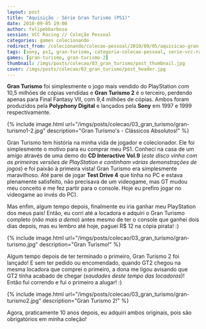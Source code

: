 ```yaml
---
layout: post
title: "Aquisição - Série Gran Turismo (PS1)"
date: 2010-09-05 19:00
author: felipebbarbosa
session: VCC Racing // Coleção Pessoal
categories: games colecionando
redirect_from: /colecionando/colecao-pessoal/2010/09/05/aquisicao-gran-turismo-1-e-2-ps1.html
tags: [sony, ps1, gran-turismo, categoria-colecao-pessoal, serie-vcc-racing]
games: [gran-turismo, gran-turismo-2]
thumbnail: /imgs/posts/colecao/03_gran_turismo/post_thumbnail.jpg
cover: /imgs/posts/colecao/03_gran_turismo/post_header.jpg
---
```


**Gran Turismo** foi simplesmente o jogo mais vendido do PlayStation com 10,5 milhões de cópias vendidas e **Gran Turismo 2** é o terceiro, perdendo apenas para Final Fantasy VII, com 9,4 milhões de cópias. Ambos foram produzidos pela **Polyphony Digital** e lançados pela **Sony** em 1997 e 1999 respectivamente.

<!--more-->

{% include image.html
  url="/imgs/posts/colecao/03_gran_turismo/gran-turismo1-2.jpg"
  description="Gran Turismo's - Clássicos Absolutos!" %}

Gran Turismo tem história na minha vida de jogador e colecionador. Ele foi simplesmente o motivo para eu comprar meu PS1. Conheci na casa de um amigo através de uma demo do **CD Interactive Vol.9** (_este disco vinha com as primeiras versões de PlayStation e continham várias demonstrações de jogos_) e foi paixão à primeira vista! Gran Turismo era simplesmente maravilhoso. Até parei de jogar **Test Drive 4** que tinha no PC e estava plenamente satisfeito, não precisava de um videogame, mas GT mudou meu conceito e me fez partir para o console. Hoje eu prefiro jogar no videogame ao invés do PC).

Mas enfim, algum tempo depois, finalmente eu iria ganhar meu PlayStation dos meus pais! Então, eu corri até a locadora e adquiri o Gran Turismo completo (_não mais a demo_) antes mesmo de ter o console que ganhei dois dias depois, mas eu lembro até hoje, paguei R\$ 12 na cópia pirata! :)

{% include image.html
  url="/imgs/posts/colecao/03_gran_turismo/gran-turismo.jpg"
  description="Gran Turismo!" %}

Algum tempo depois de ter terminado o primeiro, Gran Turismo 2 foi lançado! E sem ter pedido ou encomendado, quando GT2 chegou na mesma locadora que comprei o primeiro, a dona me ligou avisando que GT2 tinha acabado de chegar (_saudades deste tempo das locadoras_)! Então fui correndo e fui o primeiro a alugar! :)

{% include image.html
  url="/imgs/posts/colecao/03_gran_turismo/gran-turismo2.jpg"
  description="Gran Turismo 2!" %}

Agora, praticamente 10 anos depois, eu adquiri ambos originais, pois são obrigatórios em minha coleção!
